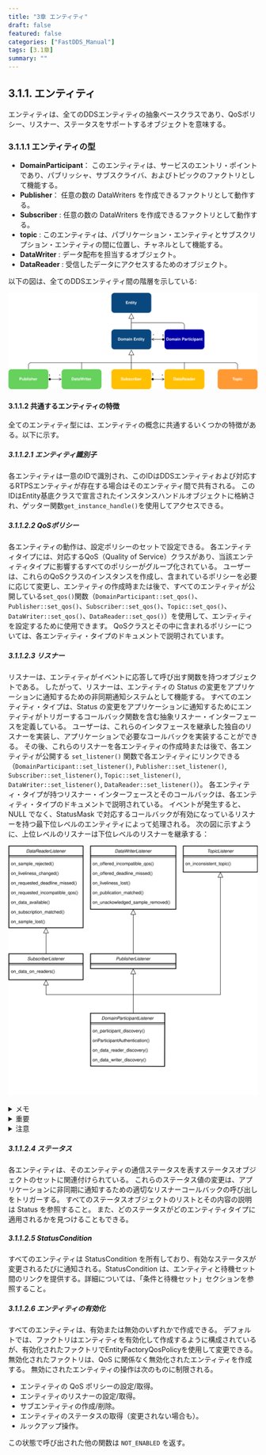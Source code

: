 ```yaml
---
title: "3章 エンティティ"
draft: false
featured: false
categories: ["FastDDS_Manual"]
tags: [3.1章]
summary: ""
---
```

## 3.1.1. エンティティ
エンティティは、全てのDDSエンティティの抽象ベースクラスであり、QoSポリシー、リスナー、ステータスをサポートするオブジェクトを意味する。

### 3.1.1.1 エンティティの型
- **DomainParticipant**： このエンティティは、サービスのエントリ・ポイントであり、パブリッシャ、サブスクライバ、およびトピックのファクトリとして機能する。 
- **Publisher**： 任意の数の DataWriters を作成できるファクトリとして動作する。 
- **Subscriber** : 任意の数の DataWriters を作成できるファクトリとして動作する。
- **topic** : このエンティティは、パブリケーション・エンティティとサブスクリプション・エンティティの間に位置し、チャネルとして機能する。
- **DataWriter** : データ配布を担当するオブジェクト。
- **DataReader** : 受信したデータにアクセスするためのオブジェクト。

以下の図は、全てのDDSエンティティ間の階層を示している:

![entity_diagram](entity_diagram.svg)

#### 3.1.1.2 共通するエンティティの特徴
全てのエンティティ型には、エンティティの概念に共通するいくつかの特徴がある。以下に示す。

##### 3.1.1.2.1 エンティティ識別子
各エンティティは一意のIDで識別され、このIDはDDSエンティティおよび対応するRTPSエンティティが存在する場合はそのエンティティ間で共有される。 このIDはEntity基底クラスで宣言されたインスタンスハンドルオブジェクトに格納され、ゲッター関数`get_instance_handle()`を使用してアクセスできる。

##### 3.1.1.2.2 QoSポリシー
各エンティティの動作は、設定ポリシーのセットで設定できる。 各エンティティタイプには、対応するQoS（Quality of Service）クラスがあり、当該エンティティタイプに影響するすべてのポリシーがグループ化されている。 ユーザーは、これらのQoSクラスのインスタンスを作成し、含まれているポリシーを必要に応じて変更し、エンティティの作成時または後で、すべてのエンティティが公開している`set_qos()`関数（`DomainParticipant::set_qos()`、`Publisher::set_qos()`、`Subscriber::set_qos()`、`Topic::set_qos()`、`DataWriter::set_qos()`、`DataReader::set_qos()`）を使用して、エンティティを設定するために使用できます。 QoSクラスとその中に含まれるポリシーについては、各エンティティ・タイプのドキュメントで説明されています。

##### 3.1.1.2.3 リスナー
リスナーは、エンティティがイベントに応答して呼び出す関数を持つオブジェクトである。 したがって、リスナーは、エンティティの Status の変更をアプリケーションに通知するための非同期通知システムとして機能する。 すべてのエンティティ・タイプは、Status の変更をアプリケーションに通知するためにエンティティがトリガーするコールバック関数を含む抽象リスナー・インターフェースを定義している。 ユーザーは、これらのインタフェースを継承した独自のリスナーを実装し、アプリケーションで必要なコールバックを実装することができる。 その後、これらのリスナーを各エンティティの作成時または後で、各エンティティが公開する `set_listener()` 関数で各エンティティにリンクできる（`DomainParticipant::set_listener()`, `Publisher::set_listener()`, `Subscriber::set_listener()`, `Topic::set_listener()`, `DataWriter::set_listener()`, `DataReader::set_listener()`）。 各エンティティ・タイプが持つリスナー・インターフェースとそのコールバックは、各エンティティ・タイプのドキュメントで説明されている。 イベントが発生すると、NULL でなく、StatusMask で対応するコールバックが有効になっているリスナーを持つ最下位レベルのエンティティによって処理される。 
次の図に示すように、上位レベルのリスナーは下位レベルのリスナーを継承する：

![listeners_inheritance_diagram](listeners_inheritance_diagram.svg)

<details><summary>メモ</summary>
on_data_on_readers()コールバックは、on_data_available()の前にメッセージを傍受する。 これは、DomainParticipantListenerが有効になっている場合、ユーザーはデフォルトでリスナーがStatusMask::all()を使用することを考慮する必要があることを意味する。 コールバック・エンティティの階層が保持されるので、on_data_on_readers()がこの場合に呼び出されることになる。 アプリケーションが代わりにon_data_available()を使いたい場合は、StatusMaskの対応するビットを無効にする必要がある。
</details>
<details><summary>重要</summary>
エンティティの作成時に``` StatusMask::none() ```を使用すると、DDS 標準コールバックが無効になる：
- ```on_sample_rejected()```
- ```on_liveliness_changed()```
- ```on_requested_deadline_missed()```
- ```on_requested_incompatible_qos()```
- ```on_data_available()```
- ```on_subscription_matched()```
- ```on_sample_lost()```
- ```on_offered_incompatible_qos()```
- ```on_offered_deadline_missed()```
- ```on_liveliness_lost()```
- ```on_publication_matched()```
- ```on_inconsistent_topic()```
- ```on_data_on_readers()```

FastDDS固有のコールバックは常に有効：
- ```on_participant_discovery()```
- ```onParticipantAuthentication()```
- ```on_data_reader_discovery()```
- ```on_data_writer_discovery()```
- ```on_unacknowledged_sample_removed()```

</details>

<details><summary>注意</summary>
実装されたリスナーごとに1つのスレッドのみが作成されるため、 リスナー関数をシンプルに保ち、そのような情報の処理を適切なクラスに任せること。


Listener メンバ関数のスコープ内で Entity を生成または削除しないこと。 その代わりに、Listener クラスを情報チャネルとして使用し、上位の Entity クラスでそのような振る舞いをカプセル化することを推奨する。
</details>

##### 3.1.1.2.4 ステータス
各エンティティは、そのエンティティの通信ステータスを表すステータスオブジェクトのセットに関連付けられている。 これらのステータス値の変更は、アプリケーションに非同期に通知するための適切なリスナーコールバックの呼び出しをトリガーする。 すべてのステータスオブジェクトのリストとその内容の説明は Status を参照すること。 また、どのステータスがどのエンティティタイプに適用されるかを見つけることもできる。

##### 3.1.1.2.5 StatusCondition
すべてのエンティティは StatusCondition を所有しており、有効なステータスが変更されるたびに通知される。StatusCondition は、エンティティと待機セット間のリンクを提供する。詳細については、「条件と待機セット」セクションを参照すること。

##### 3.1.1.2.6 エンティティの有効化
すべてのエンティティは、有効または無効のいずれかで作成できる。 デフォルトでは、ファクトリはエンティティを有効化して作成するように構成されているが、有効化されたファクトリでEntityFactoryQosPolicyを使用して変更できる。 無効化されたファクトリは、QoS に関係なく無効化されたエンティティを作成する。 無効にされたエンティティの操作は次のものに制限される。 
- エンティティの QoS ポリシーの設定/取得。
- エンティティのリスナーの設定/取得。
- サブエンティティの作成/削除。
- エンティティのステータスの取得（変更されない場合も）。
- ルックアップ操作。

この状態で呼び出された他の関数は ```NOT_ENABLED``` を返す。